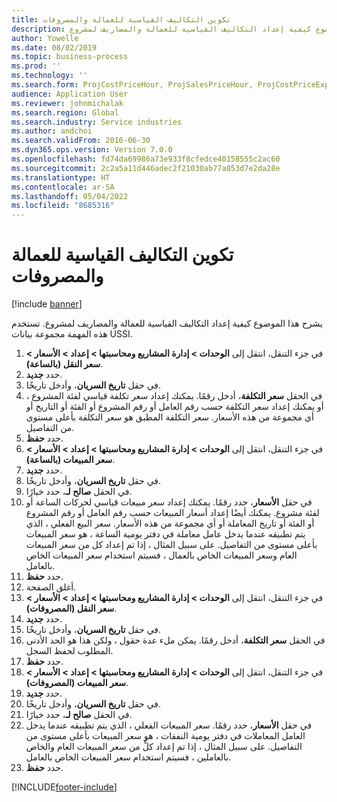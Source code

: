 ```yaml
---
title: تكوين التكاليف القياسية للعمالة والمصروفات
description: يشرح هذا الموضوع كيفية إعداد التكاليف القياسية للعمالة والمصاريف لمشروع.
author: Yowelle
ms.date: 08/02/2019
ms.topic: business-process
ms.prod: ''
ms.technology: ''
ms.search.form: ProjCostPriceHour, ProjSalesPriceHour, ProjCostPriceExpense, ProjSalesPriceCost
audience: Application User
ms.reviewer: johnmichalak
ms.search.region: Global
ms.search.industry: Service industries
ms.author: andchoi
ms.search.validFrom: 2016-06-30
ms.dyn365.ops.version: Version 7.0.0
ms.openlocfilehash: fd74da69986a73e933f8cfedce40158555c2ac60
ms.sourcegitcommit: 2c2a5a11d446adec2f21030ab77a053d7e2da28e
ms.translationtype: HT
ms.contentlocale: ar-SA
ms.lasthandoff: 05/04/2022
ms.locfileid: "8685316"
---
```

# <a name="configure-standard-costs-for-labor-and-expenses"></a>تكوين التكاليف القياسية للعمالة والمصروفات

[!include [banner](../../includes/banner.md)]

يشرح هذا الموضوع كيفية إعداد التكاليف القياسية للعمالة والمصاريف لمشروع. تستخدم هذه المهمة مجموعة بيانات USSI.

1. في جزء التنقل، انتقل إلى **الوحدات > إدارة المشاريع ومحاسبتها > إعداد > الأسعار > سعر النقل (بالساعة)**.
2. حدد **جديد**.
3. في حقل **تاريخ السريان**، وأدخل تاريخًا.
4. في الحقل **سعر التكلفة**، أدخل رقمًا. يمكنك إعداد سعر تكلفة قياسي لفئة المشروع ، أو يمكنك إعداد سعر التكلفة حسب رقم العامل أو رقم المشروع أو الفئة أو التاريخ أو أي مجموعة من هذه الأسعار. سعر التكلفة المطبق هو سعر التكلفة بأعلى مستوى من التفاصيل.  
5. حدد **حفظ**.
6. في جزء التنقل، انتقل إلى **الوحدات > إدارة المشاريع ومحاسبتها > إعداد > الأسعار > سعر المبيعات (بالساعة)**.
7. حدد **جديد**.
8. في حقل **تاريخ السريان**، وأدخل تاريخًا.
9. في الحقل **صالح لـ**، حدد خيارًا.
10. في حقل **الأسعار**، حدد رقمًا. يمكنك إعداد سعر مبيعات قياسي لحركات الساعة أو لفئة مشروع. يمكنك أيضًا إعداد أسعار المبيعات حسب رقم العامل أو رقم المشروع أو الفئة أو تاريخ المعاملة أو أي مجموعة من هذه الأسعار. سعر البيع الفعلي ، الذي يتم تطبيقه عندما يدخل عامل معاملة في دفتر يومية الساعة ، هو سعر المبيعات بأعلى مستوى من التفاصيل. على سبيل المثال ، إذا تم إعداد كل من سعر المبيعات العام وسعر المبيعات الخاص بالعمال ، فسيتم استخدام سعر المبيعات الخاص بالعامل.  
11. حدد **حفظ**.
12. أغلق الصفحة.
13. في جزء التنقل، انتقل إلى **الوحدات > إدارة المشاريع ومحاسبتها > إعداد > الأسعار > سعر النقل (المصروفات)**.
14. حدد **جديد**.
15. في حقل **تاريخ السريان**، وأدخل تاريخًا.
16. في الحقل **سعر التكلفة**، أدخل رقمًا. يمكن ملء عدة حقول ، ولكن هذا هو الحد الأدنى المطلوب لحفظ السجل.  
17. حدد **حفظ**.
18. في جزء التنقل، انتقل إلى **الوحدات > إدارة المشاريع ومحاسبتها > إعداد > الأسعار > سعر المبيعات (المصروفات)**.
19. حدد **جديد**.
20. في حقل **تاريخ السريان**، وأدخل تاريخًا.
21. في الحقل **صالح لـ**، حدد خيارًا.
22. في حقل **الأسعار**، حدد رقمًا. سعر المبيعات الفعلي ، الذي يتم تطبيقه عندما يدخل العامل المعاملات في دفتر يومية النفقات ، هو سعر المبيعات بأعلى مستوى من التفاصيل. على سبيل المثال ، إذا تم إعداد كلٍّ من سعر المبيعات العام والخاص بالعاملين ، فسيتم استخدام سعر المبيعات الخاص بالعامل.  
23. حدد **حفظ**.



[!INCLUDE[footer-include](../../includes/footer-banner.md)]